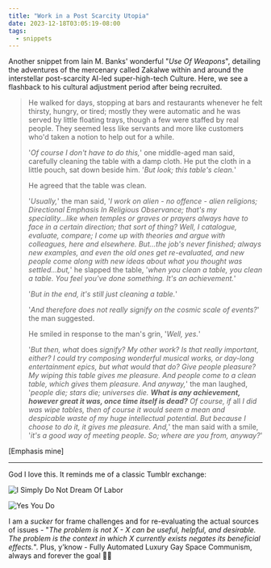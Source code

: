 ```yaml
---
title: "Work in a Post Scarcity Utopia"
date: 2023-12-18T03:05:19-08:00
tags:
  - snippets
---
```

Another snippet from Iain M. Banks' wonderful "_Use Of Weapons_", detailing the adventures of the mercenary called Zakalwe within and around the interstellar post-scarcity AI-led super-high-tech Culture. Here, we see a flashback to his cultural adjustment period after being recruited.
<!--more-->
> He walked for days, stopping at bars and restaurants whenever he felt thirsty, hungry, or tired; mostly they were automatic and he was served by little floating trays, though a few were staffed by real people. They seemed less like servants and more like customers who'd taken a notion to help out for a while.
>
> '_Of course I don't have to do this,_' one middle-aged man said, carefully cleaning the table with a damp cloth. He put the cloth in a little pouch, sat down beside him. '_But look; this table's clean._'
>
> He agreed that the table was clean.
>
> '_Usually,_' the man said, '_I work on alien - no offence - alien religions; Directional Emphasis In Religious Observance; that's my speciality...like when temples or graves or prayers always have to face in a certain direction; that sort of thing? Well, I catalogue, evaluate, compare; I come up with theories and argue with colleagues, here and elsewhere. But...the job's never finished; always new examples, and even the old ones get re-evaluated, and new people come along with new ideas about what you thought was settled...but,_' he slapped the table, '_when you clean a table, you clean a table. You feel you've done something. It's an achievement._'
>
> '_But in the end, it's still just cleaning a table._'
>
> '_And therefore does not really signify on the cosmic scale of events?_' the man suggested.
>
> He smiled in response to the man's grin, '_Well, yes._'
>
> '_But then, what_ does _signify? My other work? Is that really important, either? I could try composing wonderful musical works, or day-long entertainment epics, but what would that do? Give people pleasure? My wiping this table gives me pleasure. And people come to a clean table, which gives_ them _pleasure. And anyway,_' the man laughed, '_people die; stars die; universes die. **What is any achievement, however great it was, once time itself is dead?** Of course, if_ all _I did was wipe tables, then of course it would seem a mean and despicable waste of my huge intellectual potential. But because I choose to do it, it gives me pleasure. And,_' the man said with a smile, '_it's a good way of meeting people. So; where are you from, anyway?_'

\[Emphasis mine\]

---

God I love this. It reminds me of a classic Tumblr exchange:

![I Simply Do Not Dream Of Labor](/img/do-not-dream-of-labor.jpg "If you think that you do not dream of labor...")

![Yes You Do](/img/dream-of-labor.jpg "...it may be that you have just never experienced a way in which labor can be productive and rewarding")

I am a _sucker_ for frame challenges and for re-evaluating the actual sources of issues - "_The problem is not X - X can be useful, helpful, and desirable. The problem is the context in which X currently exists negates its beneficial effects._". Plus, y'know - Fully Automated Luxury Gay Space Communism, always and forever the goal ✊🏻
